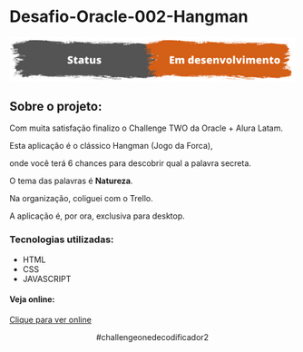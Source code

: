# Desafio-Oracle-002-Hangman
<p align='center'>
  <img src='https://github.com/Rafalesson/desafio-oracle-002-hangman/blob/main/img/status.png?raw=true'>
</p>

<h2>Sobre o projeto:</h2>
<p>
 Com muita satisfação finalizo o Challenge TWO da Oracle + Alura Latam.

Esta aplicação é o clássico Hangman (Jogo da Forca),

onde você terá 6 chances para descobrir qual a palavra secreta. 

O tema das palavras é <b>Natureza</b>. 

Na organização, coliguei com o Trello.

A aplicação é, por ora, exclusiva para desktop.
</p>

<h3>
  Tecnologias utilizadas:
</h2>
<ul>
  <li>HTML</li>
  <li>CSS</li>
  <li>JAVASCRIPT</li>
</ul>

<h4>Veja online: </h4>
<a href="https://rafalesson.github.io/desafio-oracle-002-hangman" target="_blank">Clique para ver online</a>

<p align='center'>#challengeonedecodificador2</p>

